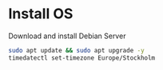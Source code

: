 # Install OS
Download and install Debian Server
```bash
sudo apt update && sudo apt upgrade -y
timedatectl set-timezone Europe/Stockholm
```


